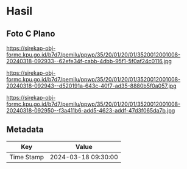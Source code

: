 # Hasil

## Foto C Plano

https://sirekap-obj-formc.kpu.go.id/b7d7/pemilu/ppwp/35/20/01/20/01/3520012001008-20240318-092933--62efe34f-cabb-4dbb-95f1-5f0af24c0116.jpg

https://sirekap-obj-formc.kpu.go.id/b7d7/pemilu/ppwp/35/20/01/20/01/3520012001008-20240318-092943--d520191a-643c-40f7-ad35-8880b5f0a057.jpg

https://sirekap-obj-formc.kpu.go.id/b7d7/pemilu/ppwp/35/20/01/20/01/3520012001008-20240318-092950--f3a411b6-add5-4623-addf-47d3f065da7b.jpg


## Metadata

| Key        | Value               |
| ---------- | ------------------- |
| Time Stamp | 2024-03-18 09:30:00 |



